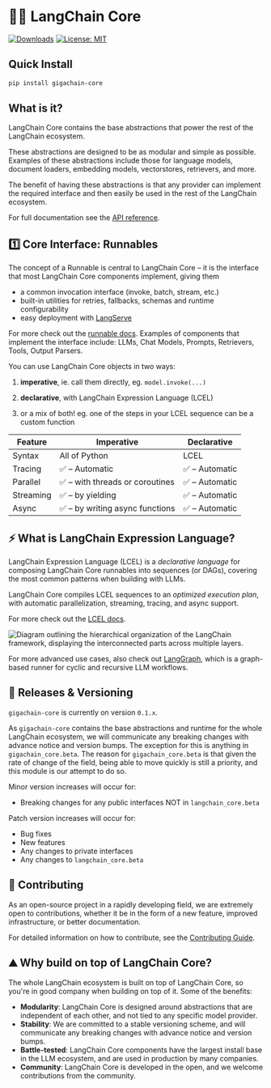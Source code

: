 # 🦜🍎️ LangChain Core

[![Downloads](https://static.pepy.tech/badge/langchain_core/month)](https://pepy.tech/project/langchain_core)
[![License: MIT](https://img.shields.io/badge/License-MIT-yellow.svg)](https://opensource.org/licenses/MIT)

## Quick Install

```bash
pip install gigachain-core
```

## What is it?

LangChain Core contains the base abstractions that power the rest of the LangChain ecosystem.

These abstractions are designed to be as modular and simple as possible. Examples of these abstractions include those for language models, document loaders, embedding models, vectorstores, retrievers, and more.

The benefit of having these abstractions is that any provider can implement the required interface and then easily be used in the rest of the LangChain ecosystem.

For full documentation see the [API reference](https://api.python.langchain.com/en/stable/core_api_reference.html).

## 1️⃣ Core Interface: Runnables

The concept of a Runnable is central to LangChain Core – it is the interface that most LangChain Core components implement, giving them

- a common invocation interface (invoke, batch, stream, etc.)
- built-in utilities for retries, fallbacks, schemas and runtime configurability
- easy deployment with [LangServe](https://github.com/langchain-ai/langserve)

For more check out the [runnable docs](https://python.langchain.com/docs/expression_language/interface). Examples of components that implement the interface include: LLMs, Chat Models, Prompts, Retrievers, Tools, Output Parsers.

You can use LangChain Core objects in two ways:

1. **imperative**, ie. call them directly, eg. `model.invoke(...)`

2. **declarative**, with LangChain Expression Language (LCEL)

3. or a mix of both! eg. one of the steps in your LCEL sequence can be a custom function

| Feature   | Imperative                      | Declarative    |
| --------- | ------------------------------- | -------------- |
| Syntax    | All of Python                   | LCEL           |
| Tracing   | ✅ – Automatic                  | ✅ – Automatic |
| Parallel  | ✅ – with threads or coroutines | ✅ – Automatic |
| Streaming | ✅ – by yielding                | ✅ – Automatic |
| Async     | ✅ – by writing async functions | ✅ – Automatic |

## ⚡️ What is LangChain Expression Language?

LangChain Expression Language (LCEL) is a _declarative language_ for composing LangChain Core runnables into sequences (or DAGs), covering the most common patterns when building with LLMs.

LangChain Core compiles LCEL sequences to an _optimized execution plan_, with automatic parallelization, streaming, tracing, and async support.

For more check out the [LCEL docs](https://python.langchain.com/docs/expression_language/).

![Diagram outlining the hierarchical organization of the LangChain framework, displaying the interconnected parts across multiple layers.](../../docs/static/svg/langchain_stack_062024.svg "LangChain Framework Overview")

For more advanced use cases, also check out [LangGraph](https://github.com/langchain-ai/langgraph), which is a graph-based runner for cyclic and recursive LLM workflows.

## 📕 Releases & Versioning

`gigachain-core` is currently on version `0.1.x`.

As `gigachain-core` contains the base abstractions and runtime for the whole LangChain ecosystem, we will communicate any breaking changes with advance notice and version bumps. The exception for this is anything in `gigachain_core.beta`. The reason for `gigachain_core.beta` is that given the rate of change of the field, being able to move quickly is still a priority, and this module is our attempt to do so.

Minor version increases will occur for:

- Breaking changes for any public interfaces NOT in `langchain_core.beta`

Patch version increases will occur for:

- Bug fixes
- New features
- Any changes to private interfaces
- Any changes to `langchain_core.beta`

## 💁 Contributing

As an open-source project in a rapidly developing field, we are extremely open to contributions, whether it be in the form of a new feature, improved infrastructure, or better documentation.

For detailed information on how to contribute, see the [Contributing Guide](https://python.langchain.com/docs/contributing/).

## ⛰️ Why build on top of LangChain Core?

The whole LangChain ecosystem is built on top of LangChain Core, so you're in good company when building on top of it. Some of the benefits:

- **Modularity**: LangChain Core is designed around abstractions that are independent of each other, and not tied to any specific model provider.
- **Stability**: We are committed to a stable versioning scheme, and will communicate any breaking changes with advance notice and version bumps.
- **Battle-tested**: LangChain Core components have the largest install base in the LLM ecosystem, and are used in production by many companies.
- **Community**: LangChain Core is developed in the open, and we welcome contributions from the community.

